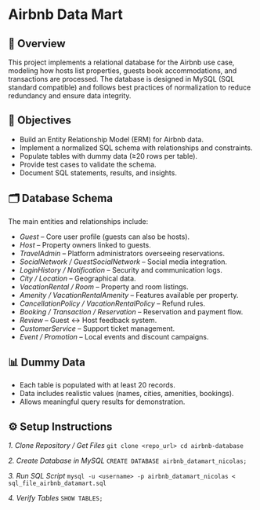 # Airbnb Data Mart

## 📌 Overview
This project implements a relational database for the Airbnb use case, modeling how hosts list properties, guests book accommodations, and transactions are processed. The database is designed in MySQL (SQL standard compatible) and follows best practices of normalization to reduce redundancy and ensure data integrity.

## 🎯 Objectives
- Build an Entity Relationship Model (ERM) for Airbnb data.
- Implement a normalized SQL schema with relationships and constraints.
- Populate tables with dummy data (≥20 rows per table).
- Provide test cases to validate the schema.
- Document SQL statements, results, and insights.

## 🗂️ Database Schema
The main entities and relationships include:
- *Guest* – Core user profile (guests can also be hosts).
- *Host* – Property owners linked to guests.
- *TravelAdmin* – Platform administrators overseeing reservations.
- *SocialNetwork / GuestSocialNetwork* – Social media integration.
- *LoginHistory / Notification* – Security and communication logs.
- *City / Location* – Geographical data.
- *VacationRental / Room* – Property and room listings.
- *Amenity / VacationRentalAmenity* – Features available per property.
- *CancellationPolicy / VacationRentalPolicy* – Refund rules.
- *Booking / Transaction / Reservation* – Reservation and payment flow.
- *Review* – Guest ↔ Host feedback system.
- *CustomerService* – Support ticket management.
- *Event / Promotion* – Local events and discount campaigns.

## 📊 Dummy Data
- Each table is populated with at least 20 records.
- Data includes realistic values (names, cities, amenities, bookings).
- Allows meaningful query results for demonstration.

## ⚙️ Setup Instructions
*1. Clone Repository / Get Files*
``
git clone <repo_url>
cd airbnb-database
``

*2. Create Database in MySQL*
``
CREATE DATABASE airbnb_datamart_nicolas;
``

*3. Run SQL Script*
``
mysql -u <username> -p airbnb_datamart_nicolas < sql_file_airbnb_datamart.sql
``

*4. Verify Tables*
``
SHOW TABLES;
``


